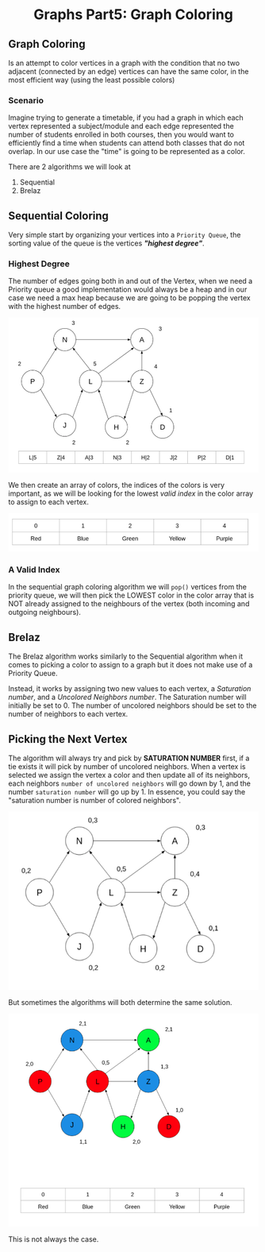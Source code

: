 <div align="center"><h1> Graphs Part5: Graph Coloring </h1></div>

## Graph Coloring

Is an attempt to color vertices in a graph with the condition that no two adjacent (connected by an edge) vertices can
have the same color, in the most efficient way (using the least possible colors)

### Scenario

Imagine trying to generate a timetable, if you had a graph in which each vertex represented a subject/module and each
edge represented the number of students enrolled in both courses, then you would want to efficiently find a time when
students can attend both classes that do not overlap. In our use case the "time" is going to be represented as a color.

There are 2 algorithms we will look at

1. Sequential
2. Brelaz

## Sequential Coloring

Very simple start by organizing your vertices into a `Priority Queue`, the sorting value of the queue is the
vertices ***"highest degree"***.

### Highest Degree

The number of edges going both in and out of the Vertex, when we need a Priority queue a good implementation would
always be a heap and in our case we need a max heap because we are going to be popping the vertex with the highest
number of edges.

<img src="images/sequential_graph_coloring.png" alt="sequential graph coloring">

We then create an array of colors, the indices of the colors is very important, as we will be looking for the lowest
*valid index* in the color array to assign to each vertex.

<img src="images/color_array.png" alt="color array">

### A Valid Index

In the sequential graph coloring algorithm we will `pop()` vertices from the priority queue, we will then pick the
LOWEST color in the color array that is NOT already assigned to the neighbours of the vertex (both incoming and outgoing
neighbours).

## Brelaz

The Brelaz algorithm works similarly to the Sequential algorithm when it comes to picking a color to assign to a graph
but it does not make use of a Priority Queue.

Instead, it works by assigning two new values to each vertex, a *Saturation number*, and a *Uncolored Neighbors number*.
The Saturation number will initially be set to 0. The number of uncolored neighbors should be set to the number of
neighbors to each vertex.

## Picking the Next Vertex

The algorithm will always try and pick by **SATURATION NUMBER** first, if a tie exists it will pick by number of
uncolored neighbors. When a vertex is selected we assign the vertex a color and then update all of its neighbors, each
neighbors `number of uncolored neighbors` will go down by 1, and the number `saturation number` will go up by 1. In
essence, you could say the "saturation number is number of colored neighbors".

<img src="images/brelaz_graph.png" alt="brelaz graph">

But sometimes the algorithms will both determine the same solution.

<img src="images/brelaz_solution.png" alt="brelaz solution">

This is not always the case.
